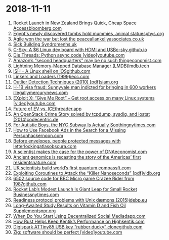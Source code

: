 # 2018-11-11
1. [Rocket Launch in New Zealand Brings Quick, Cheap Space Accessbloomberg.com](https://www.bloomberg.com/news/articles/2018-11-11/rocket-launch-in-new-zealand-brings-quick-cheap-space-access)
2. [Egypt's newly discovered tombs hold mummies, animal statuesphys.org](https://phys.org/news/2018-11-egypt-newly-tombs-mummies-animal.html)
3. [Agile won the war but lost the peaceallankellyassociates.co.uk](https://www.allankellyassociates.co.uk/archives/2762/agile-won-the-war-but-lost-the-peace/)
4. [Sick Building Syndromenhs.uk](https://www.nhs.uk/conditions/sick-building-syndrome/)
5. [C-Sky: A $6 Linux dev board with HDMI and USBc-sky.github.io](https://c-sky.github.io/docs/gx6605s.html)
6. [Die Threads: Python async code [video]youtube.com](https://www.youtube.com/watch?v=U66KuyD3T0M)
7. [Amazon’s “second headquarters” may be no such thingeconomist.com](https://www.economist.com/business/2018/11/08/amazons-second-headquarters-may-be-no-such-thing)
8. [Lightning Memory-Mapped Database Manager (LMDB)lmdb.tech](http://www.lmdb.tech/doc/)
9. [iSH – A Linux shell on iOSgithub.com](https://github.com/tbodt/ish)
10. [Linkers and Loaders (1999)iecc.com](https://www.iecc.com/linker/)
11. [Outlier Detection Techniques (2010) [pdf]siam.org](https://archive.siam.org/meetings/sdm10/tutorial3.pdf)
12. [H-1B visa fraud: Sunnyvale man indicted for bringing in 600 workers illegallymercurynews.com](https://www.mercurynews.com/2018/11/03/h-1b-visa-fraud-feds-indict-sunnyvale-man-for-bringing-in-600-workers-illegally/)
13. [EXploit X: “Give Me Root” – Get root access on many Linux systems [video]youtube.com](https://www.youtube.com/watch?v=3vCpYgaZpiw)
14. [Future of EV vs. ICEthreader.app](https://threader.app/thread/1050408954898001920)
15. [An OpenStack Crime Story solved by tcpdump, sysdig, and iostat (2014)codecentric.de](https://blog.codecentric.de/en/2014/09/openstack-crime-story-solved-tcpdump-sysdig-iostat-episode-2/)
16. [For Autistic Boys, the NYC Subway Is Actually Soothingnytimes.com](https://www.nytimes.com/2018/11/08/nyregion/autistic-or-spectrum-boys-and-the-subway.html#)
17. [How to Use Facebook Ads in the Search for a Missing Personhackernoon.com](https://hackernoon.com/how-to-use-facebook-ads-in-the-search-for-a-missing-person-a044ca068671)
18. [Before envelopes, people protected messages with letterlockingatlasobscura.com](https://www.atlasobscura.com/articles/what-did-people-do-before-envelopes-letterlocking)
19. [A scientist makes the case for the power of DNAeconomist.com](https://www.economist.com/books-and-arts/2018/11/08/a-scientist-makes-the-case-for-the-power-of-dna)
20. [Ancient genomics is recasting the story of the Americas’ first residentsnature.com](https://www.nature.com/articles/d41586-018-07374-1)
21. [UK scientists build world’s first quantum compassft.com](https://www.ft.com/content/e90f902a-e441-11e8-a6e5-792428919cee)
22. [Exploiting Coroutines to Attack the “Killer Nanoseconds” [pdf]vldb.org](http://www.vldb.org/pvldb/vol11/p1702-jonathan.pdf)
23. [6502 source code for BBC Micro game Crazee Rider from 1987github.com](https://github.com/KevEdwards/CrazeeRiderBBC)
24. [Rocket Lab’s Modest Launch Is Giant Leap for Small Rocket Businessnytimes.com](https://www.nytimes.com/2018/11/10/science/rocket-lab-launch.html)
25. [Readiness protocol problems with Unix dæmons (2015)jdebp.eu](https://jdebp.eu/FGA/unix-daemon-readiness-protocol-problems.html)
26. [Long-Awaited Study Results on Vitamin D and Fish Oil Supplementsnpr.org](https://www.npr.org/sections/health-shots/2018/11/10/666545527/vitamin-d-and-fish-oil-supplements-disappoint-in-long-awaited-study-results)
27. [When Do You Start Using Decentralized Social Mediadapp.com](https://www.dapp.com/article/When-DO-You-Start-Using-Decentralized-Social-Media)
28. [How Rust Helps Keep Kentik’s Performance on Highkentik.com](https://www.kentik.com/blog/under-the-hood-how-rust-helps-keep-kentik%27s-performance-on-high)
29. [Digispark ATTiny85 USB key “rubber ducky” clonegithub.com](https://github.com/chris408/digispark-usbkey-board)
30. [Zig: software should be perfect [video]youtube.com](https://www.youtube.com/watch?v=Z4oYSByyRak)